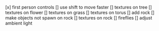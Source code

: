 ﻿[x] first person controls
[] use shift to move faster
[] textures on tree
[] textures on flower
[] textures on grass
[] textures on torus
[] add rock
[] make objects not spawn on rock
[] textures on rock
[] fireflies
[] adjust ambient light
